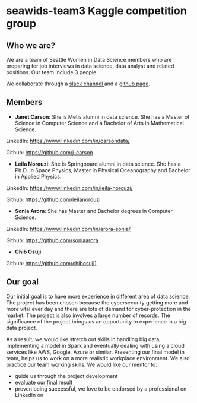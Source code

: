 
# seawids-team3 Kaggle competition group
## Who we are?
We are a team of Seattle Women in Data Science  members who are preparing for job interviews in data science, data analyst and 
related positions. 
Our team include 3 people. 

We collaborate through a [ slack channel ](https://women-ds-seattle.slack.com/messages/GJEQ1A1B2/convo/GJEQ1A1B2-1557259959.001200/) and a [github page](https://github.com/seawids-team3).
## Members
* **Janet Carson**: She is Metis alumni in data science. She has a Master of Science in Computer Science and a Bachelor of Arts in Mathematical Science.

LinkedIn: https://www.linkedin.com/in/carsondata/

Github: https://github.com/j-carson

* **Leila Norouzi**: She is Springboard alumni in data science. She has a Ph.D. in Space Physics, Master in Physical Oceanography and Bachelor in Applied Physics. 

LinkedIn: https://www.linkedin.com/in/leila-norouzi/

Github: https://github.com/leilanorouzi

* **Sonia Arora**: She has Master and Bachelor degrees in Computer Science. 

LinkedIn: https://www.linkedin.com/in/arora-sonia/

Github: https://github.com/soniaarora

* **Chib Osuji**

Github: https://github.com/chibosuji1

## Our goal
Our initial goal is to have more experience in different area of data science.  The project has been chosen because the cybersecurity getting more and more vital ever day and there are lots of demand for cyber-protection in the market. The project is also involves a large number of records. The significance of the project brings us an opportunity to experience in a big data project. 

As a result, we would like stretch out skills in handling big data, implementing a model in Spark and eventually dealing with using a cloud services like AWS, Google, Azure or similar. 
Presenting our final model in team, helps us to work on a more realistic workplace environment. We also practice our team working skills. 
We would like our mentor to:
- guide us through the project development
- evaluate our final result 
- proven being successful, we love to be endorsed by a professional on LinkedIn on






